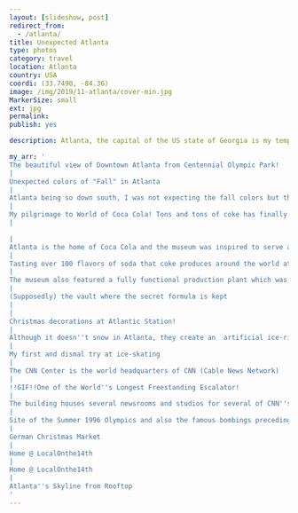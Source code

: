 ```yaml
---
layout: [slideshow, post]
redirect_from:
  - /atlanta/
title: Unexpected Atlanta
type: photos
category: travel
location: Atlanta
country: USA
coordi: (33.7490, -84.36)
image: /img/2019/11-atlanta/cover-min.jpg
MarkerSize: small
ext: jpg
permalink:
publish: yes

description: Atlanta, the capital of the US state of Georgia is my temporary home for about 2 years during my Master's. The ignorant me never cared about the city before GeorgiaTech happened. As it turns out, the city is quite integral and important part of the economy and culture with HQs of Coca Cola, CNN, ATT, BoFA and having hosted Summer Olympics even before I was born.

my_arr: '
The beautiful view of Downtown Atlanta from Centennial Olympic Park!
|
Unexpected colors of "Fall" in Atlanta
|
Atlanta being so down south, I was not expecting the fall colors but this was a pleasant surprise.
|
My pilgrimage to World of Coca Cola! Tons and tons of coke has finally paid off!
|

|
Atlanta is the home of Coca Cola and the museum was inspired to serve as a continuation of Coca-Cola history dating back to 1886
|
Tasting over 100 flavors of soda that coke produces around the world at one single place! Worth every penny!
|
The museum also featured a fully functional production plant which was recently closed citing costs and now runs in simulation.
|
(Supposedly) the vault where the secret formula is kept
|
|
Christmas decorations at Atlantic Station!
|
Although it doesn''t snow in Atlanta, they create an  artificial ice-rink for people to enjoy the sport in winters.
|
My first and dismal try at ice-skating
|
The CNN Center is the world headquarters of CNN (Cable News Network)
|
!!GIF!!One of the World''s Longest Freestanding Escalator!
|
The building houses several newsrooms and studios for several of CNN''s news channels!
|
Site of the Summer 1996 Olympics and also the famous bombings preceding that.
|
German Christmas Market
|
Home @ LocalOnthe14th
|
Home @ LocalOnthe14th
|
Atlanta''s Skyline from Rooftop
'
---
```

<!-- http://compressjpeg.com -->
<!-- http://compressimage.toolur.com/ 1024, 400-->
<!-- https://ezgif.com/optimize/ remove second and then lossy 50 -->
